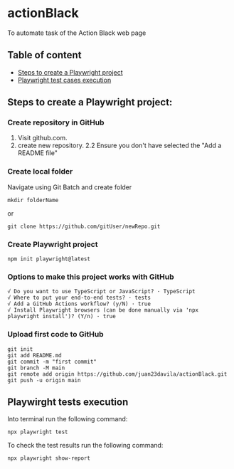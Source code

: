 # actionBlack
To automate task of the Action Black web page

## Table of content
- [Steps to create a Playwright project](#steps-to-create-a-playwright-project)
- [Playwright test cases execution](#playwirght-tests-execution)


## Steps to create a Playwright project:

### Create repository in GitHub

1. Visit github.com.
2. create new repository.
    2.2 Ensure you don't have selected the "Add a README file"

### Create local folder

Navigate using Git Batch and create folder
```
mkdir folderName
```
or
```
git clone https://github.com/gitUser/newRepo.git
```


### Create Playwright project

```
npm init playwright@latest
```

### Options to make this project works with GitHub

```
√ Do you want to use TypeScript or JavaScript? · TypeScript
√ Where to put your end-to-end tests? · tests
√ Add a GitHub Actions workflow? (y/N) · true
√ Install Playwright browsers (can be done manually via 'npx playwright install')? (Y/n) · true
```

### Upload first code to GitHub

```
git init
git add README.md
git commit -m "first commit"
git branch -M main
git remote add origin https://github.com/juan23davila/actionBlack.git
git push -u origin main
```


## Playwirght tests execution
Into terminal run the following command:
```
npx playwright test
```

To check the test results run the following command:
```
npx playwright show-report
```